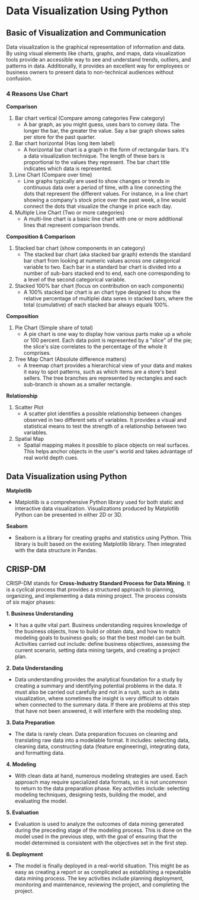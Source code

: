 # Data Visualization Using Python

## Basic of Visualization and Communication
Data visualization is the graphical representation of information and data. By using visual elements like charts, graphs, and maps, data visualization tools provide an accessible way to see and understand trends, outliers, and patterns in data. Additionally, it provides an excellent way for employees or business owners to present data to non-technical audiences without confusion.

### 4 Reasons Use Chart
**Comparison**
1. Bar chart vertical (Compare among categories Few category)
   - A bar graph, as you might guess, uses bars to convey data. The longer the bar, the greater the value. Say a bar graph shows sales per store for the past quarter.
2. Bar chart horizontal (Has long item label)
   - A horizontal bar chart is a graph in the form of rectangular bars. It's a data visualization technique. The length of these bars is proportional to the values they represent. The bar chart title indicates which data is represented.
3. Line Chart (Compare over time)
   - Line graphs typically are used to show changes or trends in continuous data over a period of time, with a line connecting the dots that represent the different values. For instance, in a line chart showing a company's stock price over the past week, a line would connect the dots that visualize the change in price each day.
4. Multiple Line Chart (Two or more categories)
   - A multi-line chart is a basic line chart with one or more additional lines that represent comparison trends.

**Composition & Comparison**
1. Stacked bar chart (show components in an category)
   - The stacked bar chart (aka stacked bar graph) extends the standard bar chart from looking at numeric values across one categorical variable to two. Each bar in a standard bar chart is divided into a number of sub-bars stacked end to end, each one corresponding to a level of the second categorical variable.
2. Stacked 100% bar chart (focus on contribution on each components)
   - A 100% stacked bar chart is an chart type designed to show the relative percentage of multiplei data seres in stacked bars, where the total (cumulative) of each stacked bar always equals 100%.

**Composition**
1. Pie Chart (Simple share of total)
   - A pie chart is one way to display how various parts make up a whole or 100 percent. Each data point is represented by a "slice" of the pie; the slice's size correlates to the percentage of the whole it comprises.
2. Tree Map Chart (Absolute difference matters)
   - A treemap chart provides a hierarchical view of your data and makes it easy to spot patterns, such as which items are a store's best sellers. The tree branches are represented by rectangles and each sub-branch is shown as a smaller rectangle.

**Relationship**
1. Scatter Plot
   - A scatter plot identifies a possible relationship between changes observed in two different sets of variables. It provides a visual and statistical means to test the strength of a relationship between two variables.
2. Spatial Map
   - Spatial mapping makes it possible to place objects on real surfaces. This helps anchor objects in the user's world and takes advantage of real world depth cues. 


## Data Visualization using Python
**Matplotlib**
- Matplotlib is a comprehensive Python library used for both static and interactive data visualization. Visualizations produced by Matplotlib Python can be presented in either 2D or 3D.

**Seaborn**
- Seaborn is a library for creating graphs and statistics using Python. This library is built based on the existing Matplotlib library. Then integrated with the data structure in Pandas.
 
## CRISP-DM
CRISP-DM stands for **Cross-Industry Standard Process for Data Mining**. It is a cyclical process that provides a structured approach to planning, organizing, and implementing a data mining project. The process consists of six major phases:

**1. Business Understanding**
- It has a quite vital part. Business understanding requires knowledge of the business objects, how to build or obtain data, and how to match modeling goals to business goals; so that the best model can be built. Activities carried out include: define business objectives, assessing the current scenario, setting data mining targets, and creating a project plan. 

**2. Data Understanding**
- Data understanding provides the analytical foundation for a study by creating a summary and identifying potential problems in the data. It must also be carried out carefully and not in a rush, such as in data visualization, where sometimes the insight is very difficult to obtain when connected to the summary data. If there are problems at this step that have not been answered, it will interfere with the modeling step.

**3. Data Preparation**
- The data is rarely clean. Data preparation focuses on cleaning and translating raw data into a modelable format. It includes: selecting data, cleaning data, constructing data (feature engineering), integrating data, and formatting data.

**4. Modeling**
- With clean data at hand, numerous modeling strategies are used. Each approach may require specialized data formats, so it is not uncommon to return to the data preparation phase. Key activities include: selecting modeling techniques, designing tests, building the model, and evaluating the model.

**5. Evaluation**
- Evaluation is used to analyze the outcomes of data mining generated during the preceding stage of the modeling process. This is done on the model used in the previous step, with the goal of ensuring that the model determined is consistent with the objectives set in the first step.

**6. Deployment**
- The model is finally deployed in a real-world situation. This might be as easy as creating a report or as complicated as establishing a repeatable data mining process. The key activities include planning deployment, monitoring and maintenance, reviewing the project, and completing the project.


